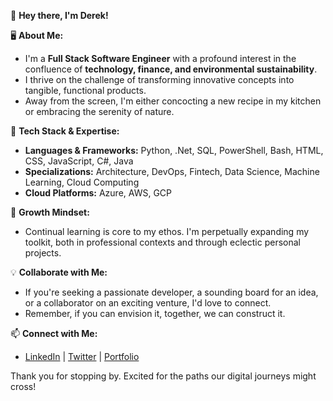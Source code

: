 
👋 **Hey there, I'm Derek!**

🖥️ **About Me:**
- I'm a **Full Stack Software Engineer** with a profound interest in the confluence of **technology, finance, and environmental sustainability**.
- I thrive on the challenge of transforming innovative concepts into tangible, functional products.
- Away from the screen, I'm either concocting a new recipe in my kitchen or embracing the serenity of nature.

🚀 **Tech Stack & Expertise:**
- **Languages & Frameworks:** Python, .Net, SQL, PowerShell, Bash, HTML, CSS, JavaScript, C#, Java
- **Specializations:** Architecture, DevOps, Fintech, Data Science, Machine Learning, Cloud Computing
- **Cloud Platforms:** Azure, AWS, GCP

🌱 **Growth Mindset:**
- Continual learning is core to my ethos. I'm perpetually expanding my toolkit, both in professional contexts and through eclectic personal projects.

💡 **Collaborate with Me:**
- If you're seeking a passionate developer, a sounding board for an idea, or a collaborator on an exciting venture, I'd love to connect.
- Remember, if you can envision it, together, we can construct it.

📫 **Connect with Me:**
- [LinkedIn]([#](https://www.linkedin.com/in/dereklarmstrong/)) | [Twitter]([#](https://twitter.com/Docmeir42)) | [Portfolio](https://dereklarmstrong.com)

Thank you for stopping by. Excited for the paths our digital journeys might cross!
